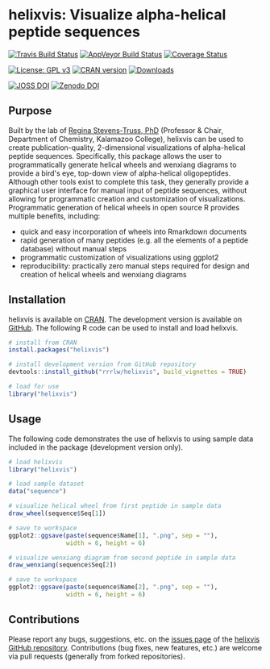 # helixvis: Visualize alpha-helical peptide sequences

[![Travis Build Status](https://travis-ci.org/rrrlw/helixvis.svg?branch=master)](https://travis-ci.org/rrrlw/helixvis)
[![AppVeyor Build Status](https://ci.appveyor.com/api/projects/status/github/rrrlw/helixvis?branch=master&svg=true)](https://ci.appveyor.com/project/rrrlw/helixvis)
[![Coverage Status](https://img.shields.io/codecov/c/github/rrrlw/helixvis/master.svg)](https://codecov.io/github/rrrlw/helixvis?branch=master)

[![License: GPL v3](https://img.shields.io/badge/License-GPL%20v3-blue.svg)](https://www.gnu.org/licenses/gpl-3.0)
[![CRAN version](http://www.r-pkg.org/badges/version/helixvis)](https://CRAN.R-project.org/package=helixvis)
[![Downloads](http://cranlogs.r-pkg.org/badges/grand-total/helixvis)](https://CRAN.R-project.org/package=helixvis)

[![JOSS DOI](https://joss.theoj.org/papers/10.21105/joss.01008/status.svg)](https://doi.org/10.21105/joss.01008)
[![Zenodo DOI](https://zenodo.org/badge/134013329.svg)](https://zenodo.org/badge/latestdoi/134013329)

## Purpose

Built by the lab of [Regina Stevens-Truss, PhD](https://reason.kzoo.edu/chem/faculty/regina/) (Professor & Chair, Department of Chemistry, Kalamazoo College), helixvis can be used to create publication-quality, 2-dimensional visualizations of alpha-helical peptide sequences.
Specifically, this package allows the user to programmatically generate helical wheels and wenxiang diagrams to provide a bird's eye, top-down view of alpha-helical oligopeptides.
Although other tools exist to complete this task, they generally provide a graphical user interface for manual input of peptide sequences, without allowing for programmatic creation and customization of visualizations.
Programmatic generation of helical wheels in open source R provides multiple benefits, including:

* quick and easy incorporation of wheels into Rmarkdown documents
* rapid generation of many peptides (e.g. all the elements of a peptide database) without manual steps
* programmatic customization of visualizations using ggplot2
* reproducibility: practically zero manual steps required for design and creation of helical wheels and wenxiang diagrams

## Installation

helixvis is available on [CRAN](https://CRAN.R-project.org/package=helixvis).
The development version is available on [GitHub](https://github.com/rrrlw/helixvis).
The following R code can be used to install and load helixvis.

```r
# install from CRAN
install.packages("helixvis")

# install development version from GitHub repository
devtools::install_github("rrrlw/helixvis", build_vignettes = TRUE)

# load for use
library("helixvis")
```

## Usage

The following code demonstrates the use of helixvis to using sample data included in the package (development version only).


```r
# load helixvis
library("helixvis")

# load sample dataset
data("sequence")

# visualize helical wheel from first peptide in sample data
draw_wheel(sequence$Seq[1])

# save to workspace
ggplot2::ggsave(paste(sequence$Name[1], ".png", sep = ""),
                width = 6, height = 6)

# visualize wenxiang diagram from second peptide in sample data
draw_wenxiang(sequence$Seq[2])

# save to workspace
ggplot2::ggsave(paste(sequence$Name[2], ".png", sep = ""),
                width = 6, height = 6)
```

## Contributions

Please report any bugs, suggestions, etc. on the [issues page](https://github.com/rrrlw/helixvis/issues) of the [helixvis GitHub repository](https://github.com/rrrlw/helixvis).
Contributions (bug fixes, new features, etc.) are welcome via pull requests (generally from forked repositories).

